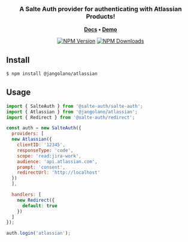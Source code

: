 

<h3 align="center">
	A Salte Auth provider for authenticating with Atlassian Products!
</h3>

<p align="center">
	<strong>
		<a href="https://salte-auth.gitbook.io">Docs</a>
		•
		<a href="https://salte-auth-demo.glitch.me">Demo</a>
	</strong>
</p>

<div align="center">

  [![NPM Version][npm-version-image]][npm-url]
  [![NPM Downloads][npm-downloads-image]][npm-url]
 
</div>

## Install

```sh
$ npm install @jangolano/atlassian
```

## Usage

```js
import { SalteAuth } from '@salte-auth/salte-auth';
import { Atlassian } from '@jangolano/atlassian';
import { Redirect } from '@salte-auth/redirect';

const auth = new SalteAuth({
  providers: [
  new Atlassian({
    clientID: '12345',
    responseType: 'code',
    scope: 'read:jira-work',
    audience: 'api.atlassian.com',
    prompt: 'consent',
    redirectUrl: 'http://localhost'
  })
  ],

  handlers: [
    new Redirect({
      default: true
    })
  ]
});

auth.login('atlassian');
```

[npm-version-image]: https://img.shields.io/npm/v/@salte-auth/atlassian.svg?style=flat
[npm-downloads-image]: https://img.shields.io/npm/dm/@jangolano/atlassian.svg?style=flat
[npm-url]: https://npmjs.org/package/@jangolano/atlassian


